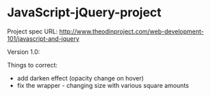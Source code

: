 # JavaScript-jQuery-project

Project spec URL: http://www.theodinproject.com/web-development-101/javascript-and-jquery

Version 1.0:

Things to correct:
- add darken effect (opacity change on hover)
- fix the wrapper - changing size with various square amounts
